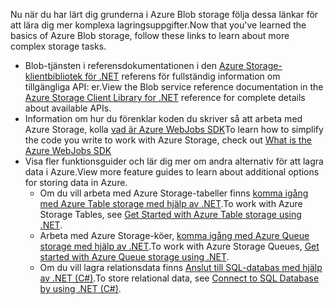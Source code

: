 
<span data-ttu-id="fb68a-101">Nu när du har lärt dig grunderna i Azure Blob storage följa dessa länkar för att lära dig mer komplexa lagringsuppgifter.</span><span class="sxs-lookup"><span data-stu-id="fb68a-101">Now that you've learned the basics of Azure Blob storage, follow these links to learn about more complex storage tasks.</span></span>

* <span data-ttu-id="fb68a-102">Blob-tjänsten i referensdokumentationen i den [Azure Storage-klientbibliotek för .NET](http://go.microsoft.com/fwlink/?LinkID=390731) referens för fullständig information om tillgängliga API: er.</span><span class="sxs-lookup"><span data-stu-id="fb68a-102">View the Blob service reference documentation in the [Azure Storage Client Library for .NET](http://go.microsoft.com/fwlink/?LinkID=390731) reference for complete details about available APIs.</span></span>
* <span data-ttu-id="fb68a-103">Information om hur du förenklar koden du skriver så att arbeta med Azure Storage, kolla [vad är Azure WebJobs SDK](../articles/app-service-web/websites-dotnet-webjobs-sdk.md)</span><span class="sxs-lookup"><span data-stu-id="fb68a-103">To learn how to simplify the code you write to work with Azure Storage, check out [What is the Azure WebJobs SDK](../articles/app-service-web/websites-dotnet-webjobs-sdk.md)</span></span>
* <span data-ttu-id="fb68a-104">Visa fler funktionsguider och lär dig mer om andra alternativ för att lagra data i Azure.</span><span class="sxs-lookup"><span data-stu-id="fb68a-104">View more feature guides to learn about additional options for storing data in Azure.</span></span>
  * <span data-ttu-id="fb68a-105">Om du vill arbeta med Azure Storage-tabeller finns [komma igång med Azure Table storage med hjälp av .NET](../articles/cosmos-db/table-storage-how-to-use-dotnet.md).</span><span class="sxs-lookup"><span data-stu-id="fb68a-105">To work with Azure Storage Tables, see [Get Started with Azure Table storage using .NET](../articles/cosmos-db/table-storage-how-to-use-dotnet.md).</span></span>
  * <span data-ttu-id="fb68a-106">Arbeta med Azure Storage-köer, [komma igång med Azure Queue storage med hjälp av .NET](../articles/storage/queues/storage-dotnet-how-to-use-queues.md).</span><span class="sxs-lookup"><span data-stu-id="fb68a-106">To work with Azure Storage Queues, [Get started with Azure Queue storage using .NET](../articles/storage/queues/storage-dotnet-how-to-use-queues.md).</span></span>
  * <span data-ttu-id="fb68a-107">Om du vill lagra relationsdata finns [Anslut till SQL-databas med hjälp av .NET (C#)](../articles/sql-database/sql-database-develop-dotnet-simple.md).</span><span class="sxs-lookup"><span data-stu-id="fb68a-107">To store relational data, see [Connect to SQL Database by using .NET (C#)](../articles/sql-database/sql-database-develop-dotnet-simple.md).</span></span>

